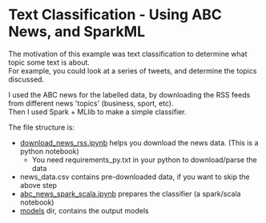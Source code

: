 # Text Classification - Using ABC News, and SparkML
The motivation of this example was text classification to determine what
topic some text is about.  
For example, you could look at a series of tweets, and determine the topics
discussed.

I used the ABC news for the labelled data, by downloading the RSS feeds from
different news 'topics' (business, sport, etc).  
Then I used Spark + MLlib to make a simple classifier.  

The file structure is:
- [download_news_rss.ipynb](./download_news_rss.ipynb) helps you download the news data.
  (This is a python notebook)
    - You need requirements_py.txt in your python to download/parse the data
- news_data.csv contains pre-downloaded data, if you want to skip the above step
- [abc_news_spark_scala.ipynb](./abc_news_spark_scala.ipynb) prepares the classifier (a spark/scala notebook)
- [models](./models) dir, contains the output models
